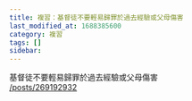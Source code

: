 ```yaml
---
title: 複習：基督徒不要輕易歸罪於過去經驗或父母傷害
last_modified_at: 1688385600
category: 複習
tags: []
sidebar: 
---
```


 <div>基督徒不要輕易歸罪於過去經驗或父母傷害&nbsp;</div>

<div><a href="/posts/269192932" target="_blank">/posts/269192932</a></div>
